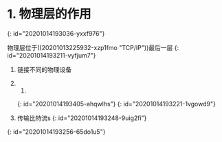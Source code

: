 # 1. 物理层的作用
{: id="20201014193036-yxxf976"}

物理层位于((20201013225932-xzp1fmo "TCP/IP"))最后一层
{: id="20201014193211-vyfjum7"}

1. 链接不同的物理设备
2. 1.
   {: id="20201014193405-ahqwlhs"}
{: id="20201014193221-1vgowd9"}


1. 传输比特流s
{: id="20201014193248-9uig2fi"}

{: id="20201014193256-65do1u5"}
